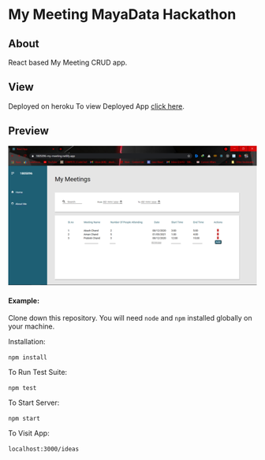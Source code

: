# My Meeting MayaData Hackathon

## About

React based My Meeting CRUD app.

## View
Deployed on heroku
To view Deployed App [click here](https://1805096-my-meeting.netlify.app//).

## Preview
![](preview.png)



#### Example:  

Clone down this repository. You will need `node` and `npm` installed globally on your machine.  

Installation:

`npm install`  

To Run Test Suite:  

`npm test`  

To Start Server:

`npm start`  

To Visit App:

`localhost:3000/ideas`  
